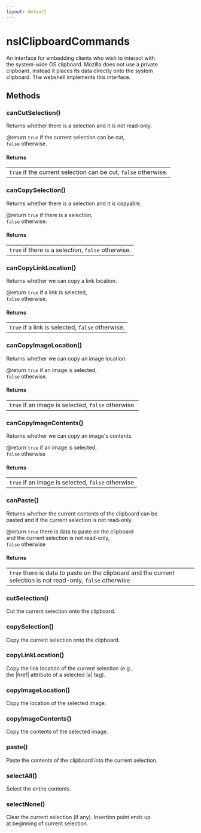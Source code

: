 ```yaml
---
layout: default
---
```


# nsIClipboardCommands #
  
An interface for embedding clients who wish to interact with  
the system-wide OS clipboard. Mozilla does not use a private  
clipboard, instead it places its data directly onto the system   
clipboard. The webshell implements this interface.  
  

## Methods ##

### canCutSelection() ###
  
Returns whether there is a selection and it is not read-only.  
  
@return <code>true</code> if the current selection can be cut,  
         <code>false</code> otherwise.  
  

#### Returns ####

<table>

<tr>
<td><code>true</code> if the current selection can be cut,  
         <code>false</code> otherwise.  
</td>
</tr>

</table>

### canCopySelection() ###
  
Returns whether there is a selection and it is copyable.  
  
@return <code>true</code> if there is a selection,  
         <code>false</code> otherwise.  
  

#### Returns ####

<table>

<tr>
<td><code>true</code> if there is a selection,  
         <code>false</code> otherwise.  
</td>
</tr>

</table>

### canCopyLinkLocation() ###
  
Returns whether we can copy a link location.  
  
@return <code>true</code> if a link is selected,  
          <code>false</code> otherwise.  
  

#### Returns ####

<table>

<tr>
<td><code>true</code> if a link is selected,  
          <code>false</code> otherwise.  
</td>
</tr>

</table>

### canCopyImageLocation() ###
  
Returns whether we can copy an image location.  
  
@return <code>true</code> if an image is selected,  
<code>false</code> otherwise.  
  

#### Returns ####

<table>

<tr>
<td><code>true</code> if an image is selected,  
<code>false</code> otherwise.  
</td>
</tr>

</table>

### canCopyImageContents() ###
  
Returns whether we can copy an image's contents.  
  
@return <code>true</code> if an image is selected,  
         <code>false</code> otherwise  
  

#### Returns ####

<table>

<tr>
<td><code>true</code> if an image is selected,  
         <code>false</code> otherwise  
</td>
</tr>

</table>

### canPaste() ###
  
Returns whether the current contents of the clipboard can be  
pasted and if the current selection is not read-only.  
  
@return <code>true</code> there is data to paste on the clipboard  
         and the current selection is not read-only,  
         <code>false</code> otherwise  
  

#### Returns ####

<table>

<tr>
<td><code>true</code> there is data to paste on the clipboard  
         and the current selection is not read-only,  
         <code>false</code> otherwise  
</td>
</tr>

</table>

### cutSelection() ###
  
Cut the current selection onto the clipboard.  
  

### copySelection() ###
  
Copy the current selection onto the clipboard.  
  

### copyLinkLocation() ###
  
Copy the link location of the current selection (e.g.,  
the |href| attribute of a selected |a| tag).  
  

### copyImageLocation() ###
  
Copy the location of the selected image.  
  

### copyImageContents() ###
  
Copy the contents of the selected image.  
  

### paste() ###
  
Paste the contents of the clipboard into the current selection.  
  

### selectAll() ###
  
Select the entire contents.  
  

### selectNone() ###
  
Clear the current selection (if any). Insertion point ends up  
at beginning of current selection.  
  
